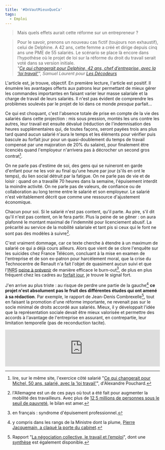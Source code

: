 ```yaml
---
title: '#OnVautMieuxQueCa'
tags:
  - Emploi
---
```


> Mais quels effets aurait cette réforme sur un entrepreneur ?

<!-- more -->

> Pour le savoir, prenons un nouveau cas fictif (toujours non exhaustif), celui
> de Delphine. A 42 ans, cette femme a créé et dirige depuis cinq ans une PME de
> 55 salariés. Le scénario se place là encore dans l’hypothèse où le projet de
> loi sur la réforme du droit du travail serait voté dans sa version initiale.  
> <cite>"[Ce qui changerait pour Delphine, 42 ans, chef d’entreprise, avec la 'loi travail'](http://www.lemonde.fr/les-decodeurs/article/2016/03/08/ce-qui-changerait-pour-delphine-42-ans-chef-d-entreprise-avec-la-loi-travail_4878844_4355770.html)",
> Samuel Laurent pour
> [Les Décodeurs](http://www.lemonde.fr/les-decodeurs/)</cite>

L'article est, je trouve, objectif. En première lecture, l'article est positif.
Il énumère les avantages offerts aux patrons leur permettant de mieux gérer les
commandes importantes en faisant varier leur masse salariale et la charge de
travail de leurs salariés. Il n'est pas évident de comprendre les problèmes
soulevés par le projet de loi dans ce monde _presque_ parfait…

<!-- more -->

Ce qui est choquant, c'est l'absence totale de prise en compte de la vie des
salariés dans cette projection : mis sous pression, montés les uns contre les
autres, leur travail est ensuite dévalué (réduction de l'indemnisation des
heures supplémentaires qui, de toutes façons, seront payées trois ans plus tard
quand aucun salarié n'aura le temps et les éléments pour vérifier puis bascule
au forfait jour pour un quasi-doublement du temps de travail compensé par une
majoration de 20% du salaire), pour finalement être licenciés quand l'employeur
n'arrivera pas à décrocher un second gros contrat[^2].

[^2]: lire, sur le même site, l'exercice côté salarié
  "[Ce qui changerait pour Michel, 50 ans, salarié, avec la 'loi travail'](http://www.lemonde.fr/les-decodeurs/article/2016/03/04/concretement-que-changerait-la-reforme-el-khomri-du-droit-du-travail-pour-un-salarie_4876899_4355770.html#jV2hiYF7KXWTqDGl.99)",
  d'Alexandre Pouchard.

On ne parle pas d'estime de soi, des gens qui se ruineront en garde d'enfant
pour ne les voir au final qu'une heure par jour (s'ils en ont le temps), du lien
social détruit par la fatigue. On ne parle pas de vie et de loisir : quand on a
travaillé 70 heures dans la semaine, l'épuisement interdit la moindre activité.
On ne parle pas de valeurs, de confiance ou de collaboration au long terme entre
le salarié et son employeur. Le salarié n'est véritablement décrit que comme une
ressource d'ajustement économique.

Chacun pour soi. Si le salarié n'est pas content, qu'il parte. Au pire, s'il dit
qu'il n'est pas content, on le fera partir. Plus la peine de se gêner : on aura
plafonné le montant maximal de l'indemnité pour licenciement abusif. La
précarité au service de la mobilité salariale et tant pis si ceux qui le font ne
sont pas des modèles à suivre[^allemagne].

[^allemagne]: l'Allemagne est un de ces pays où tout a été fait pour augmenter la mobilité
  des travailleurs. Avec plus de
  [12,5 millions de personnes sous le seuil de pauvreté](http://www.lesechos.fr/20/02/2015/lesechos.fr/0204174006166_allemagne---12-5-millions-de-personnes-sous-le-seuil-de-pauvrete--un-record.htm),
  le bilan est amer.

C'est vraiment dommage, car ce texte cherche à étendre à un maximum de salarié
ce qui a déjà cours ailleurs. Alors que vient de se clore l'enquête sur les
suicides chez France Télécom, concluant à la mise en examen de l'entreprise et
de son ex-patron pour harcèlement moral, que la crise du Technocentre de Renault
n'a fait l'objet de quasiment aucun suivi et que
l'<abbr title="Institut National de Recherche et de Sécurité">INRS</abbr>
[peine à prévenir](/assets/docs/2016-03-10/burn-out.pdf "Le syndrome d'épuisement professionnel : mieux comprendre pour mieux agir")
de manière efficace le <span lang="en">burn-out</span>[^1], de plus en plus
fréquent chez les cadres au
[forfait jour](http://www.capital.fr/carriere-management/actualites/salaries-en-forfait-jours-sont-ils-vraiment-si-mal-lotis-1053011 '"Salariés en forfait jours : sont-ils vraiment si mal lotis ?", Sandrine Chauvin'),
je trouve le signal fort.

J'en arrive au plus triste : au risque de perdre une partie de la
gauche[^pierre] **ce projet n'est absolument pas le fruit des différentes études
qui ont amené à sa rédaction**. Par exemple, le rapport de Jean-Denis
Combrexelle[^rapport], tout en faisant la promotion d'une réforme importante, ne
revenait pas sur le socle minimal de droits accordé aux salariés. Mieux, il y
développait l'idée que la représentation sociale devait être mieux valorisée et
permettre des accords à l'avantage de l'entreprise en assurant, en contrepartie,
leur limitation temporelle (pas de reconduction tacite).

<iframe style="border: 0; width: 100%; height: 120px;" src="https://bandcamp.com/EmbeddedPlayer/track=1674229897/size=large/bgcol=ffffff/linkcol=d00b6d/tracklist=false/artwork=small/transparent=true/" seamless><a href="http://l1consolable.bandcamp.com/track/on-vaut-mieux-que-a">On vaut mieux que ça! by L&#39;1consolable</a></iframe>

[^pierre]: y compris dans les rangs de la Ministre dont la plume,
  [Pierre Jacquemain, a claqué la porte du cabinet](http://www.humanite.fr/pourquoi-jai-demissionne-du-cabinet-el-khomri-600542).

[^rapport]: Rapport
  "[La négociation collective, le travail et l’emploi](/assets/docs/2016-03-10/rapport_combrexelle.pdf)",
  dont une [synthèse](/assets/docs/2016-03-10/synthese_combrexelle.pdf) est
  également disponible.

[^1]: en français : syndrome d'épuisement professionnel.
